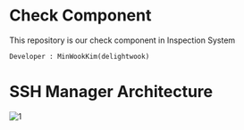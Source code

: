 # Check Component
This repository is our check component in Inspection System

```
Developer : MinWookKim(delightwook)
```

# SSH Manager  Architecture
![1](https://user-images.githubusercontent.com/29790067/42616928-79d14f38-859f-11e8-8d05-4a1f7bae0a37.png)
